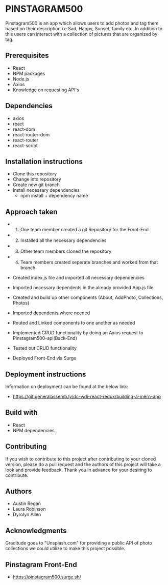 
# PINSTAGRAM500

Pinstagram500 is an app which allows users to add photos and tag them based on their description i.e Sad, Happy, Sunset, family etc. In addition to this users can interact with a collection of pictures that are organized by tag.

## Prerequisites

* React
* NPM packages
* Node.js
* Axios
* Knowledge on requesting API's

## Dependencies
* axios
* react
* react-dom
* react-router-dom
* react-router
* react-script


## Installation instructions

* Clone this repository
* Change into repository
* Create new git branch
* Install necessary dependencies
   * npm install + dependency name


## Approach taken
* 1. One team member created a git Repository for the Front-End
* 2. Installed all the necessary dependencies
* 3. Other team members cloned the repository
* 4. Team members created seperate branches and worked from that branch
  
* Created index.js file and imported all necessary dependencies
* Imported necessary dependents in the already provided App.js file
* Created and build up other components (About, AddPhoto, Collections, Photos)
* Imported dependents where needed
* Routed and Linked components to one another as needed
* Implemented CRUD functionality by doing an Axios request to Pinstagram500-api(Back-End)
* Tested out CRUD functionality
* Deployed Front-End via Surge



## Deployment instructions

Information on deployment can be found at the below link:
* https://git.generalassemb.ly/dc-wdi-react-redux/building-a-mern-app

## Build with
* React
* NPM dependencies


## Contributing

If you wish to contribute to this project after contributing to your cloned version, please do a pull request and the authors of this project will take a look and provide feedback. Thank you in advance for your desiring to contribute.

## Authors

* Austin Regan
* Laura Robinson
* Dyrolyn Allen


## Acknowledgments

Graditude goes to "Unsplash.com" for providing a public API of photo collections we could utilize to make this project possible.

## Pinstagram Front-End
* https://pinstagram500.surge.sh/

